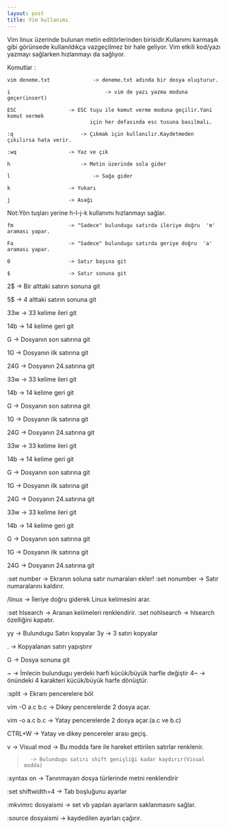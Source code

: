```yaml
---
layout: post
title: Vim kullanımı
---
```


Vim linux üzerinde bulunan metin editörlerinden birisidir.Kullanımı karmaşık gibi görünsede kullanıldıkça vazgeçilmez bir hale geliyor.
Vim etkili kod/yazı yazmayı sağlarken hızlanmayı da sağlıyor.

Komutlar :


    vim deneme.txt 	         	-> deneme.txt adında bir dosya oluşturur.

    i                            	-> vim de yazı yazma moduna geçer(insert)

    ESC 				-> ESC tuşu ile komut verme moduna geçilir.Yani komut vermek
       	    	  			   için her defasında esc tusuna basılmalı.

    :q 				        -> Çıkmak için kullanılır.Kaydetmeden çıkılırsa hata verir.

    :wq 				-> Yaz ve çık

    h 				        -> Metin üzerinde sola gider

    l 	       			        -> Sağa gider

    k 					-> Yukarı

    j 					-> Asağı

Not:Yön tuşları yerine h-l-j-k kullanımı hızlanmayı sağlar.

    fm 					-> "Sadece" bulundugu satırda ileriye doğru  'm' araması yapar.

    Fa 					-> "Sadece" bulundugu satırda geriye doğru  'a' araması yapar.

    0 					-> Satır başına git

    $ 					-> Satır sonuna git

2$ 		-> Bir alttaki satırın sonuna git

5$ 	        -> 4 alttaki satırın sonuna git

33w 		-> 33 kelime ileri git

14b 		-> 14 kelime geri git

G 		-> Dosyanın son satırına git

1G 		-> Dosyanın ilk satırına git

24G 		-> Dosyanın 24.satırına git

33w 		-> 33 kelime ileri git

14b 		-> 14 kelime geri git

G 		-> Dosyanın son satırına git

1G 		-> Dosyanın ilk satırına git

24G 		-> Dosyanın 24.satırına git

33w 		-> 33 kelime ileri git

14b 		-> 14 kelime geri git

G 		-> Dosyanın son satırına git

1G 		-> Dosyanın ilk satırına git

24G 		-> Dosyanın 24.satırına git

33w 		-> 33 kelime ileri git

14b 		-> 14 kelime geri git

G 		-> Dosyanın son satırına git

1G 		-> Dosyanın ilk satırına git

24G 		-> Dosyanın 24.satırına git

:set number 	-> Ekranın soluna satır numaraları ekler!
:set nonumber 	-> Satır numaralarını kaldırır.

/linux 		-> İleriye doğru giderek Linux kelimesini arar.

:set hlsearch 	-> Aranan kelimeleri renklendirir.
:set nohlsearch -> hlsearch özelliğini kapatır.

yy 		-> Bulundugu Satırı kopyalar
3y 		-> 3 satırı kopyalar

. 		-> Kopyalanan satırı yapıştırır

G 		-> Dosya sonuna git

~ 		-> İmlecin bulundugu yerdeki harfi kücük/büyük harfle değiştir
4~ 		-> önündeki 4 karakteri kücük/büyük harfe dönüştür.

:split 	        -> Ekranı pencerelere böl

vim -O a.c b.c  -> Dikey pencerelerde 2 dosya açar.

vim -o a.c b.c  -> Yatay pencerelerde 2 dosya açar.(a.c ve b.c)

CTRL+W 		-> Yatay ve dikey pencereler arası geçiş.

v 		-> Visual mod
		-> Bu modda fare ile hareket ettirilen satırlar renklenir.

> 		-> Bulundugu satırı shift genişliği kadar kaydırır(Visual modda)

:syntax on 	-> Tanınmayan dosya türlerinde metni renklendirir

:set shiftwidth=4 	-> Tab boşluğunu ayarlar

:mkvimrc dosyaismi 	-> set vb yapılan ayarların saklanmasını sağlar.

:source dosyaismi 	-> kaydedilen ayarları çağırır.

						





